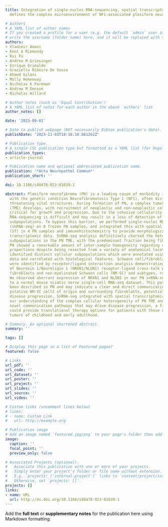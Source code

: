 ```yaml
---
title: Integration of single-nuclei RNA-sequencing, spatial transcriptomics and histochemistry
  defines the complex microenvironment of NF1-associated plexiform neurofibromas

# Authors
# A YAML list of author names
# If you created a profile for a user (e.g. the default `admin` user at `content/authors/admin/`), 
# write the username (folder name) here, and it will be replaced with their full name and linked to their profile.
authors:
- Vladimir Amani
- Kent A Riemondy
- Rui Fu
- Andrea M Griesinger
- Enrique Grimaldo
- Graziella Ribeiro De Sousa
- Ahmed Gilani
- Molly Hemenway
- Nicholas K Foreman
- Andrew M Donson
- Nicholas Willard

# Author notes (such as 'Equal Contribution')
# A YAML list of notes for each author in the above `authors` list
author_notes: []

date: '2023-09-01'

# Date to publish webpage (NOT necessarily Bibtex publication's date).
publishDate: '2023-11-03T18:16:10.861262Z'

# Publication type.
# A single CSL publication type but formatted as a YAML list (for Hugo requirements).
publication_types:
- article-journal

# Publication name and optional abbreviated publication name.
publication: '*Acta Neuropathol Commun*'
publication_short: ''

doi: 10.1186/s40478-023-01639-1

abstract: Plexiform neurofibroma (PN) is a leading cause of morbidity in children
  with the genetic condition Neurofibromatosis Type 1 (NF1), often disfiguring or
  threatening vital structures. During formation of PN, a complex tumor microenvironment
  (TME) develops, with recruitment of neoplastic and non-neoplastic cell types being
  critical for growth and progression. Due to the cohesive cellularity of PN, single-cell
  RNA-sequencing is difficult and may result in a loss of detection of critical cellular
  subpopulations. To bypass this barrier, we performed single-nuclei RNA-sequencing
  (snRNA-seq) on 8 frozen PN samples, and integrated this with spatial transcriptomics
  (ST) in 4 PN samples and immunohistochemistry to provide morphological context to
  transcriptomic data. SnRNA-seq analysis definitively charted the heterogeneous cellular
  subpopulations in the PN TME, with the predominant fraction being fibroblast subtypes.
  PN showed a remarkable amount of inter-sample homogeneity regarding cellular subpopulation
  proportions despite being resected from a variety of anatomical locations. ST analysis
  identified distinct cellular subpopulations which were annotated using snRNA-seq
  data and correlated with histological features. Schwann cell/fibroblast interactions
  were identified by receptor/ligand interaction analysis demonstrating a high probability
  of Neurexin 1/Neuroligin 1 (NRXN1/NLGN1) receptor-ligand cross-talk predicted between
  fibroblasts and non-myelinated Schwann cells (NM-SC) and subtypes, respectively.
  We observed aberrant expression of NRXN1 and NLGN1 in our PN snRNA-seq data compared
  to a normal mouse sciatic nerve single-cell RNA-seq dataset. This pathway has never
  been described in PN and may indicate a clear and direct communication pathway between
  putative NM-SC cells of origin and surrounding fibroblasts, potentially driving
  disease progression. SnRNA-seq integrated with spatial transcriptomics advances
  our understanding of the complex cellular heterogeneity of PN TME and identify potential
  novel communication pathways that may drive disease progression, a finding that
  could provide translational therapy options for patients with these devastating
  tumors of childhood and early adulthood.

# Summary. An optional shortened abstract.
summary: ''

tags: []

# Display this page in a list of Featured pages?
featured: false

# Links
url_pdf: ''
url_code: ''
url_dataset: ''
url_poster: ''
url_project: ''
url_slides: ''
url_source: ''
url_video: ''

# Custom links (uncomment lines below)
# links:
# - name: Custom Link
#   url: http://example.org

# Publication image
# Add an image named `featured.jpg/png` to your page's folder then add a caption below.
image:
  caption: ''
  focal_point: ''
  preview_only: false

# Associated Projects (optional).
#   Associate this publication with one or more of your projects.
#   Simply enter your project's folder or file name without extension.
#   E.g. `projects: ['internal-project']` links to `content/project/internal-project/index.md`.
#   Otherwise, set `projects: []`.
projects: []
links:
- name: URL
  url: http://dx.doi.org/10.1186/s40478-023-01639-1
---
```


Add the **full text** or **supplementary notes** for the publication here using Markdown formatting.
